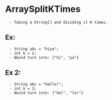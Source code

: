 # ArraySplitKTimes
      - Taking a String[] and dividing it K times.

## Ex:
      - String abc = "hiya";
      - int k = 2;
      - Would turn into: {"hi", "ya"}
## Ex 2: 
      - String abc = "hello!";
      - int k = 2;
      - Would turn into: {"hel", "lo!"}
